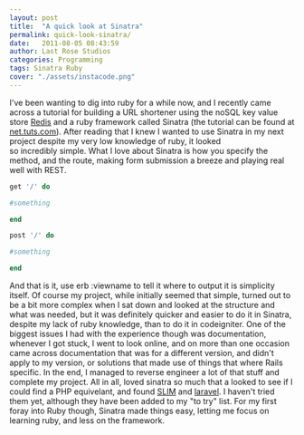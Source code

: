 ```yaml
---
layout: post
title:  "A quick look at Sinatra"
permalink: quick-look-sinatra/
date:   2011-08-05 08:43:59
author: Last Rose Studios
categories: Programming
tags: Sinatra Ruby
cover: "./assets/instacode.png"
---
```


I've been wanting to dig into ruby for a while now, and I recently came across a tutorial for building a URL shortener using the noSQL key value store [Redis](http://www.lastrose.com/redisdb/ "Discovering Redis") and a ruby framework called Sinatra (the tutorial can be found at [net.tuts.com](http://net.tutsplus.com/tutorials/ruby/how-to-build-a-shortlink-app-with-ruby-and-redis/)). After reading that I knew I wanted to use Sinatra in my next project despite my very low knowledge of ruby, it looked so incredibly simple. What I love about Sinatra is how you specify the method, and the route, making form submission a breeze and playing real well with REST.

```ruby
get '/' do

#something

end

post '/' do

#something

end

```

And that is it, use erb :viewname to tell it where to output it is simplicity itself. Of course my project, while initially seemed that simple, turned out to be a bit more complex when I sat down and looked at the structure and what was needed, but it was definitely quicker and easier to do it in Sinatra, despite my lack of ruby knowledge, than to do it in codeigniter. One of the biggest issues I had with the experience though was documentation, whenever I got stuck, I went to look online, and on more than one occasion came across documentation that was for a different version, and didn't apply to my version, or solutions that made use of things that where Rails specific. In the end, I managed to reverse engineer a lot of that stuff and complete my project. All in all, loved sinatra so much that a looked to see if I could find a PHP equivelant, and found [SLIM](http://www.slimframework.com/ "Slim PHP framework") and [laravel](http://laravel.com/). I haven't tried them yet, although they have been added to my "to try" list. For my first foray into Ruby though, Sinatra made things easy, letting me focus on learning ruby, and less on the framework.